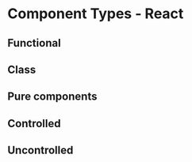 # Component Types - React

## Functional

## Class 

## Pure components

## Controlled

## Uncontrolled
